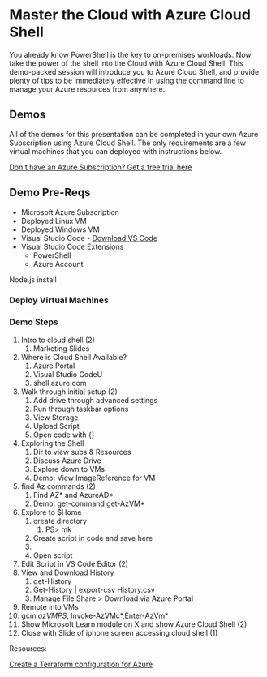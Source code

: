 # Master the Cloud with Azure Cloud Shell

You already know PowerShell is the key to on-premises workloads. Now take the power of the shell into the Cloud with Azure Cloud Shell. This demo-packed session will introduce you to Azure Cloud Shell, and provide plenty of tips to be immediately effective in using the command line to manage your Azure resources from anywhere.

## Demos

All of the demos for this presentation can be completed in your own Azure Subscription using Azure Cloud Shell. The only requirements are a few virtual machines that you can deployed with instructions below.

[Don't have an Azure Subscription? Get a free trial here](https://azure.microsoft.com/en-us/free/?WT.mc_id=MSIgniteTheTour-github-mibender)

## Demo Pre-Reqs

- Microsoft Azure Subscription
- Deployed Linux VM
- Deployed Windows VM
- Visual Studio Code - [Download VS Code]()
- Visual Studio Code Extensions
  - PowerShell
  - Azure Account

Node.js install

### Deploy Virtual Machines

### Demo Steps
1. Intro to cloud shell (2)
   1. Marketing Slides
2. Where is Cloud Shell Available?
   1. Azure Portal
   2. Visual Studio CodeU
   3. shell.azure.com
3. Walk through initial setup (2)
   1. Add drive through advanced settings
   2. Run through taskbar options
   3. View Storage
   4. Upload Script
   5. Open code with {}
4. Exploring the Shell
   1. Dir to view subs & Resources
   2. Discuss Azure Drive
   3. Explore down to VMs
   4. Demo: View ImageReference for VM
5. find Az commands (2)
   1. Find AZ* and AzureAD*
   2. Demo: get-command get-AzVM*
6. Explore to $Home
   1. create directory
      1. PS> mk
   2. Create script in code and save here
   3. 
   4. Open script
7. Edit Script in VS Code Editor (2)
8. View and Download History
   1. get-History
   2. Get-History | export-csv History.csv
   3. Manage File Share > Download via Azure Portal
9.  Remote into VMs
   4. gcm *azVMPS*, Invoke-AzVMc*,Enter-AzVm*
3.  Show Microsoft Learn module on X and show Azure Cloud Shell (2)
4.  Close with Slide of iphone screen accessing cloud shell (1)

Resources:

[Create a Terraform configuration for Azure](https://docs.microsoft.com/azure/terraform/terrafom-quickstart/?WT.mc_id=cloudshell-github-mibender)

